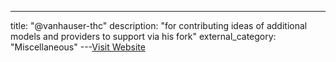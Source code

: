 ---
title: "@vanhauser-thc"
description: "for contributing ideas of additional models and providers to support via his fork"
external_category: "Miscellaneous"
---[Visit Website](https://github.com/vanhauser-thc)

